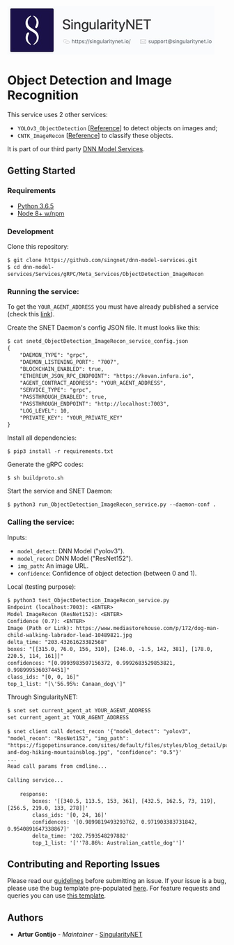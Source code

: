 [issue-template]: ../../../../issues/new?template=BUG_REPORT.md
[feature-template]: ../../../../issues/new?template=FEATURE_REQUEST.md

![singnetlogo](../../../../docs/assets/singnet-logo.jpg?raw=true 'SingularityNET')

# Object Detection and Image Recognition

This service uses 2 other services:
  - `YOLOv3_ObjectDetection` [[Reference](https://pjreddie.com/darknet/yolo/)] to detect objects on images and;
  - `CNTK_ImageRecon` [[Reference](https://cntk.ai/pythondocs/CNTK_301_Image_Recognition_with_Deep_Transfer_Learning.html)] to classify these objects.

It is part of our third party [DNN Model Services](../../..).

## Getting Started

### Requirements

- [Python 3.6.5](https://www.python.org/downloads/release/python-365/)
- [Node 8+ w/npm](https://nodejs.org/en/download/)

### Development

Clone this repository:
```
$ git clone https://github.com/singnet/dnn-model-services.git
$ cd dnn-model-services/Services/gRPC/Meta_Services/ObjectDetection_ImageRecon
```

### Running the service:

To get the `YOUR_AGENT_ADDRESS` you must have already published a service (check this [link](https://github.com/singnet/wiki/tree/master/tutorials/howToPublishService)).

Create the SNET Daemon's config JSON file. It must looks like this:
```
$ cat snetd_ObjectDetection_ImageRecon_service_config.json
{
    "DAEMON_TYPE": "grpc",
    "DAEMON_LISTENING_PORT": "7007",
    "BLOCKCHAIN_ENABLED": true,
    "ETHEREUM_JSON_RPC_ENDPOINT": "https://kovan.infura.io",
    "AGENT_CONTRACT_ADDRESS": "YOUR_AGENT_ADDRESS",
    "SERVICE_TYPE": "grpc",
    "PASSTHROUGH_ENABLED": true,
    "PASSTHROUGH_ENDPOINT": "http://localhost:7003",
    "LOG_LEVEL": 10,
    "PRIVATE_KEY": "YOUR_PRIVATE_KEY"
}
```
Install all dependencies:
```
$ pip3 install -r requirements.txt
```
Generate the gRPC codes:
```
$ sh buildproto.sh
```
Start the service and SNET Daemon:
```
$ python3 run_ObjectDetection_ImageRecon_service.py --daemon-conf .
```

### Calling the service:

Inputs:
  - `model_detect`: DNN Model ("yolov3").
  - `model_recon`: DNN Model ("ResNet152").
  - `img_path`: An image URL.
  - `confidence`: Confidence of object detection (between 0 and 1).

Local (testing purpose):

```
$ python3 test_ObjectDetection_ImageRecon_service.py 
Endpoint (localhost:7003): <ENTER>
Model ImageRecon (ResNet152): <ENTER>
Confidence (0.7): <ENTER>
Image (Path or Link): https://www.mediastorehouse.com/p/172/dog-man-child-walking-labrador-lead-10489821.jpg
delta_time: "203.43261623382568"
boxes: "[[315.0, 76.0, 156, 310], [246.0, -1.5, 142, 381], [178.0, 220.5, 114, 161]]"
confidences: "[0.9993983507156372, 0.9992683529853821, 0.9989995360374451]"
class_ids: "[0, 0, 16]"
top_1_list: "[\'56.95%: Canaan_dog\']"
```

Through SingularityNET:

```
$ snet set current_agent_at YOUR_AGENT_ADDRESS
set current_agent_at YOUR_AGENT_ADDRESS

$ snet client call detect_recon '{"model_detect": "yolov3", "model_recon": "ResNet152", "img_path": "https://figopetinsurance.com/sites/default/files/styles/blog_detail/public/imagedogsman-and-dog-hiking-mountainsblog.jpg", "confidence": "0.5"}'
...
Read call params from cmdline...

Calling service...

    response:
        boxes: '[[340.5, 113.5, 153, 361], [432.5, 162.5, 73, 119], [256.5, 219.0, 133, 278]]'
        class_ids: '[0, 24, 16]'
        confidences: '[0.9899819493293762, 0.971903383731842, 0.9540891647338867]'
        delta_time: '202.7593548297882'
        top_1_list: '[''78.86%: Australian_cattle_dog'']'
```

## Contributing and Reporting Issues

Please read our [guidelines](https://github.com/singnet/wiki/tree/master/template/CONTRIBUTING.md#submitting-an-issue) before submitting an issue. If your issue is a bug, please use the bug template pre-populated [here][issue-template]. For feature requests and queries you can use [this template][feature-template].

## Authors

* **Artur Gontijo** - *Maintainer* - [SingularityNET](https://www.singularitynet.io)
